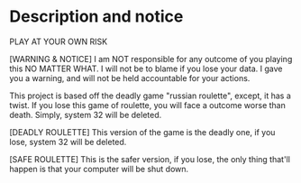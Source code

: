 # Description and notice

PLAY AT YOUR OWN RISK

[WARNING & NOTICE] I am NOT responsible for any outcome of you playing this NO MATTER WHAT. I will not be to blame if you lose your data. I gave you a warning, and will not be held accountable for your actions.

This project is based off the deadly game "russian roulette", except, it has a twist. If you lose this game of roulette, you will face a outcome worse than death. Simply, system 32 will be deleted.

[DEADLY ROULETTE] This version of the game is the deadly one, if you lose, system 32 will be deleted.

[SAFE ROULETTE] This is the safer version, if you lose, the only thing that'll happen is that your computer will be shut down.
